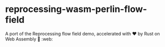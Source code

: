 # reprocessing-wasm-perlin-flow-field
A port of the Reprocessing flow field demo, accelerated with :heart: by Rust on Web Assembly :crab: :web:
